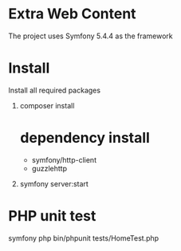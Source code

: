 # Extra Web Content
The project uses Symfony 5.4.4 as the framework 

# Install
Install all required packages
1. composer install 
    # dependency install
    - symfony/http-client
    - guzzlehttp

2. symfony server:start

# PHP unit test
symfony php bin/phpunit tests/HomeTest.php